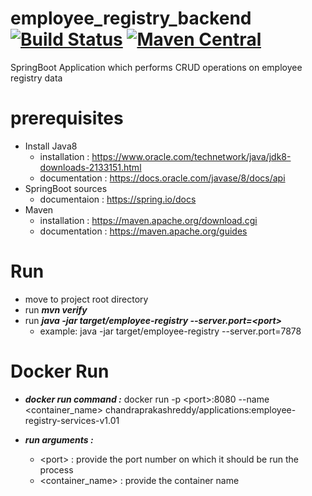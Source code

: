 # employee_registry_backend [![Build Status](https://dev.azure.com/chandra-prakash-reddy/EmployeeRegistry/_apis/build/status/chandra-prakash-reddy.employee_registry_backend?branchName=master)](https://dev.azure.com/chandra-prakash-reddy/EmployeeRegistry/_build/latest?definitionId=3&branchName=master) [![Maven Central](https://maven-badges-generator.herokuapp.com/maven-central/com.github.chandra-prakash-reddy/employee-registry/badge.svg?color=orange)](https://maven-badges-generator.herokuapp.com/maven-central/com.github.chandra-prakash-reddy/employee-registry)


SpringBoot Application which  performs CRUD operations on employee registry data

# prerequisites # 
   * Install Java8
      * installation  : https://www.oracle.com/technetwork/java/jdk8-downloads-2133151.html
      * documentation : https://docs.oracle.com/javase/8/docs/api
   * SpringBoot sources
      * documentaion : https://spring.io/docs
   * Maven
      * installation  : https://maven.apache.org/download.cgi
      * documentation : https://maven.apache.org/guides


# Run #
   * move to project root directory
   * run ***mvn verify*** 
   * run ***java -jar target/employee-registry --server.port=<port\>***
      * example: java -jar target/employee-registry --server.port=7878
  
  # Docker Run #
   * ***docker run command :***
       docker run -p \<port>:8080 --name <container_name> chandraprakashreddy/applications:employee-registry-services-v1.01 
  
   * ***run arguments :***
      * \<port> : provide the port number on which it should be run the process
      * <container_name> : provide the container name
